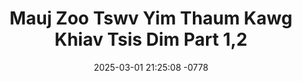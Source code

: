 ---
layout: movie-video-data
date: 2025-03-01 21:25:08 -0778
categories: movie

# Site Attributes
title: "Mauj Zoo Tswv Yim Thaum Kawg Khiav Tsis Dim Part 1,2"
permalink: "/movie/Mauj_Zoo_Tswv_Yim_Thaum_Kawg_Khiav_Tsis_Dim_Part_1,2"

# Movie Attributes
synopsis: ""
producer: "BL Production"
director: ""
writer: ""
video_link: "https://youtu.be/T-IWOnlM6pY?si=yNzWfyF3PURCDHBH"
genre: "Drama"
year: ""
release_type: "DVD"
storage: "Center for Hmong Studies"
thumbnail: "/assets/images/movie_thumbnails/Mauj Zoo Tswv Yim Thaum Kawg Khiav Tsis Dim Part 1,2.jpeg"
publishing_company: "BL Production"

# Sequels + Parts
base_movie: ""
total_parts: 
sequel: ""

# Movie Cast
cast:
#VALUE!
---